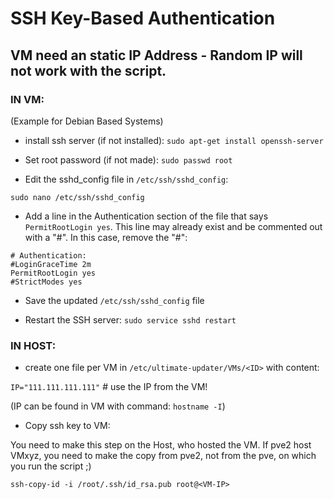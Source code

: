 # SSH Key-Based Authentication

## VM need an static IP Address - Random IP will not work with the script.

### IN VM:
(Example for Debian Based Systems)

- install ssh server (if not installed):
`sudo apt-get install openssh-server`

- Set root password (if not made):
`sudo passwd root`

- Edit the sshd_config file in `/etc/ssh/sshd_config`:

`sudo nano /etc/ssh/sshd_config`

- Add a line in the Authentication section of the file that says `PermitRootLogin yes`. This line may already exist and be commented out with a "#". In this case, remove the "#":
```
# Authentication:
#LoginGraceTime 2m
PermitRootLogin yes
#StrictModes yes
```

- Save the updated `/etc/ssh/sshd_config` file

- Restart the SSH server:
`sudo service sshd restart`


### IN HOST:
- create one file per VM in `/etc/ultimate-updater/VMs/<ID>` with content:

`IP="111.111.111.111"`   # use the IP from the VM!

(IP can be found in VM with command: `hostname -I`)

- Copy ssh key to VM:

You need to make this step on the Host, who hosted the VM. If pve2 host VMxyz, you need to make the copy from pve2, not from the pve, on which you run the script ;)

`ssh-copy-id -i /root/.ssh/id_rsa.pub root@<VM-IP>`
